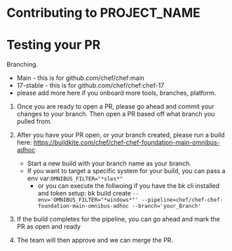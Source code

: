 # Contributing to PROJECT_NAME

# Testing your PR #

Branching. 

- Main - this is for github.com/chef/chef:main
- 17-stable - this is for github.com/chef/chef:chef-17
- please add more here if you onboard more tools, branches, platform. 

1. Once you are ready to open a PR, please go ahead and commit your changes to your branch. Then open a PR based off what branch you pulled from. 

2. After you have your PR open, or your branch created, please run a build here: https://buildkite.com/chef/chef-chef-foundation-main-omnibus-adhoc
    - Start a new build with your branch name as your branch. 
    - If you want to target a specific system for your build, you can pass a env var:`OMNIBUS_FILTER="*sles*"` 
        - or you can execute the follwoing if you have the bk cli installed and token setup: bk build create `--env='OMNIBUS_FILTER="*windows*"' --pipeline=chef/chef-chef-foundation-main-omnibus-adhoc --branch='your_Branch'`

3. If the build completes for the pipeline, you can go ahead and mark the PR as open and ready

4. The team will then approve and we can merge the PR. 



